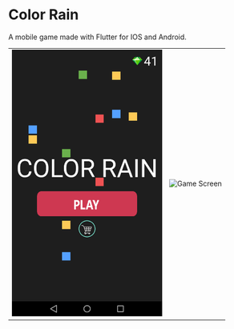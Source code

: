 # Color Rain

A mobile game made with Flutter for IOS and Android.

<table style="border: none; border-collapse: collapse;">
  <tr style="border: none;">
    <td style="border: none;"><img src="https://github.com/Mark-RI/ColorRainMobileFlutter/raw/master/HomeScreen.png" width="300" alt="Home Screen"></td>
    <td style="border: none;"><img src="https://github.com/Mark-RI/ColorRainMobileFlutter/raw/master/flutter10.png" width="300" alt="Game Screen"></td>
  </tr>
</table>
